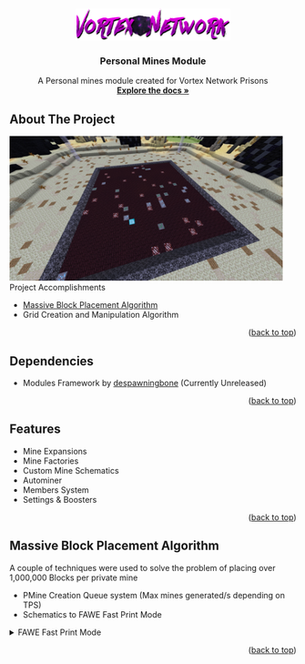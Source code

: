 <a name="readme-top"></a>
<br />
<div align="center">
  <a href="https://vortexnetwork.me">
    <img src="images/LogoNetwork.png" alt="Logo" width="272.5" height="56">
  </a>

  <h3 align="center">Personal Mines Module</h3>

  <p align="center">
    A Personal mines module created for Vortex Network Prisons
    <br />
    <a href="https://github.com/tyhh00/Personal-Mines"><strong>Explore the docs »</strong></a>
    <br />
  </p>
</div>

## About The Project
<img src="images/personalmines.png" alt="ProjectShowcase" width="480" height="254">
</b>Project Accomplishments</b>

* <a href="#readme-blockplacementalgorithm">Massive Block Placement Algorithm</a>
* Grid Creation and Manipulation Algorithm

<p align="right">(<a href="#readme-top">back to top</a>)</p>

## Dependencies
* Modules Framework by <a href="https://github.com/despawningbone">despawningbone</a> (Currently Unreleased)

<p align="right">(<a href="#readme-top">back to top</a>)</p>


## Features
* Mine Expansions
* Mine Factories
* Custom Mine Schematics
* Autominer
* Members System
* Settings & Boosters
<p align="right">(<a href="#readme-top">back to top</a>)</p>

<a name="readme-blockplacementalgorithm"></a>
## Massive Block Placement Algorithm
A couple of techniques were used to solve the problem of placing over 1,000,000 Blocks per private mine
* PMine Creation Queue system (Max mines generated/s depending on TPS)
* Schematics to FAWE Fast Print Mode
<details>
    <summary>FAWE Fast Print Mode</summary>
    <code>
FaweQueue queue = FaweAPI.createQueue(
FaweAPI.getWorld(world.getBlockAt(mineCenterX, 128, mineCenterZ).getWorld().getName()), false);
queue.getRelighter().clear();
int count = 0;
for (int x = getMineCenterX() - getXZRadius(); x <= getMineCenterX() + getXZRadius(); x++) {
  for (int y = getMineYSurface(); y >= getMineYSurface() - getMineYLength() && y > 0; y--) {
    for (int z = mineCenterZ - getXZRadius(); z <= mineCenterZ + getXZRadius(); z++) {
      if(count < genTableBlockIDs.size())
      {
        MineBlock block = genTableBlockIDs.get(count++);
        if(block == null)
          queue.setBlock(x, y,z, Material.STONE.getId());
        else
          queue.setBlock(x, y, z, block.getMaterial().getId(), block.getData());  
      }
      else
        queue.setBlock(x, y, z, 0);   
    }
  }
}</code>
</details>
<p align="right">(<a href="#readme-top">back to top</a>)</p>